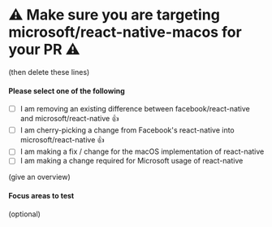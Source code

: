 # :warning: Make sure you are targeting microsoft/react-native-macos for your PR :warning:
(then delete these lines)

<!--
We are working on reducing the diff between Facebook's public version of react-native, and our microsoft/react-native-macos.  Long term, we want to remove the need for our version and only depend on Facebook's react-native.  In order to move in the right direction, new changes should be examined to ensure that we are doing the right thing.

If you are making a new change then one of the following should be done:
- Consider if it is possible to achieve the desired behavior without making a change to microsoft/react-native-macos.  Often a change can be made in a layer above facebook/react-native instead.
- Create a corresponding PR against [facebook/react-native](https://github.com/facebook/react-native)
**Note:** Ideally you would wait for Facebook feedback before submitting to Microsoft, since we want to ensure that this fork doesn't deviate from upstream.
-->

#### Please select one of the following
- [ ] I am removing an existing difference between facebook/react-native and microsoft/react-native :thumbsup:
- [ ] I am cherry-picking a change from Facebook's react-native into microsoft/react-native :thumbsup:
- [ ] I am making a fix / change for the macOS implementation of react-native
- [ ] I am making a change required for Microsoft usage of react-native

<!-- Help reviewers and the release process by writing your own changelog entry. See https://github.com/facebook/react-native/wiki/Changelog for an example. -->

<!-- TODO: adopt FB's table? -->

(give an overview)

#### Focus areas to test

(optional)

